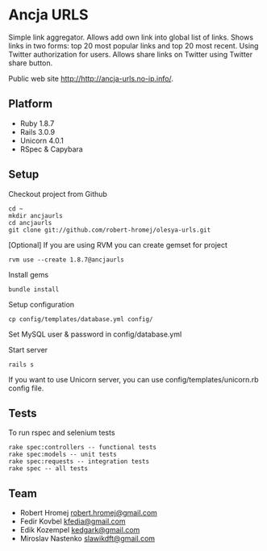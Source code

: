 Ancja URLS
==========

Simple link aggregator. Allows add own link into global list of links. Shows links in two forms: top 20 most popular links
and top 20 most recent. Using Twitter authorization for users. Allows share links on Twitter using Twitter share button.

Public web site <http://http://ancja-urls.no-ip.info/>.

Platform
--------

* Ruby 1.8.7
* Rails 3.0.9
* Unicorn 4.0.1
* RSpec & Capybara

Setup
-----

Checkout project from Github

    cd ~
    mkdir ancjaurls
    cd ancjaurls
    git clone git://github.com/robert-hromej/olesya-urls.git

[Optional] If you are using RVM you can create gemset for project

    rvm use --create 1.8.7@ancjaurls

Install gems

    bundle install

Setup configuration

    cp config/templates/database.yml config/

Set MySQL user & password in config/database.yml

Start server

    rails s

If you want to use Unicorn server, you can use config/templates/unicorn.rb config file.

Tests
-----

To run rspec and selenium tests

    rake spec:controllers -- functional tests
    rake spec:models -- unit tests
    rake spec:requests -- integration tests
    rake spec -- all tests

Team
----

* Robert Hromej <robert.hromej@gmail.com>
* Fedir Kovbel <kfedia@gmail.com>
* Edik Kozempel <kedgark@gmail.com>
* Miroslav Nastenko <slawikdft@gmail.com>